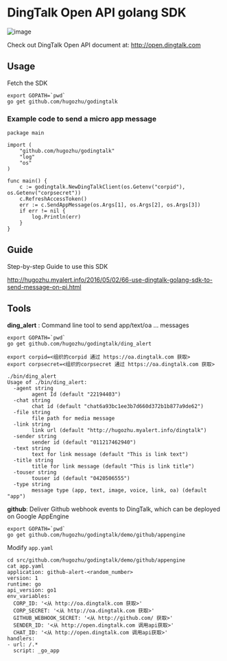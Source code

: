 # DingTalk Open API golang SDK

![image](http://static.dingtalk.com/media/lALOAQ6nfSvM5Q_229_43.png)

Check out DingTalk Open API document at: http://open.dingtalk.com

## Usage

Fetch the SDK
```
export GOPATH=`pwd`
go get github.com/hugozhu/godingtalk
```

### Example code to send a micro app message

```
package main

import (
    "github.com/hugozhu/godingtalk"
    "log"
    "os"
)

func main() {
    c := godingtalk.NewDingTalkClient(os.Getenv("corpid"), os.Getenv("corpsecret"))
    c.RefreshAccessToken()
    err := c.SendAppMessage(os.Args[1], os.Args[2], os.Args[3])
    if err != nil {
        log.Println(err)
    }
}
```


## Guide

Step-by-step Guide to use this SDK

http://hugozhu.myalert.info/2016/05/02/66-use-dingtalk-golang-sdk-to-send-message-on-pi.html

## Tools

**ding_alert** : Command line tool to send app/text/oa ... messages

```
export GOPATH=`pwd`
go get github.com/hugozhu/godingtalk/ding_alert

export corpid=<组织的corpid 通过 https://oa.dingtalk.com 获取>
export corpsecret=<组织的corpsecret 通过 https://oa.dingtalk.com 获取>

./bin/ding_alert
Usage of ./bin/ding_alert:
  -agent string
    	agent Id (default "22194403")
  -chat string
    	chat id (default "chat6a93bc1ee3b7d660d372b1b877a9de62")
  -file string
    	file path for media message
  -link string
    	link url (default "http://hugozhu.myalert.info/dingtalk")
  -sender string
    	sender id (default "011217462940")
  -text string
    	text for link message (default "This is link text")
  -title string
    	title for link message (default "This is link title")
  -touser string
    	touser id (default "0420506555")
  -type string
    	message type (app, text, image, voice, link, oa) (default "app")

```

**github**: Deliver Github webhook events to DingTalk, which can be deployed on Google AppEngine

```
export GOPATH=`pwd`
go get github.com/hugozhu/godingtalk/demo/github/appengine
```

Modify `app.yaml`

```
cd src/github.com/hugozhu/godingtalk/demo/github/appengine
cat app.yaml
application: github-alert-<random_number>
version: 1
runtime: go
api_version: go1
env_variables:
  CORP_ID: '<从 http://oa.dingtalk.com 获取>'
  CORP_SECRET: '<从 http://oa.dingtalk.com 获取>'
  GITHUB_WEBHOOK_SECRET: '<从 http://github.com/ 获取>'
  SENDER_ID: '<从 http://open.dingtalk.com 调用api获取>'
  CHAT_ID: '<从 http://open.dingtalk.com 调用api获取>'
handlers:
- url: /.*
  script: _go_app

```



